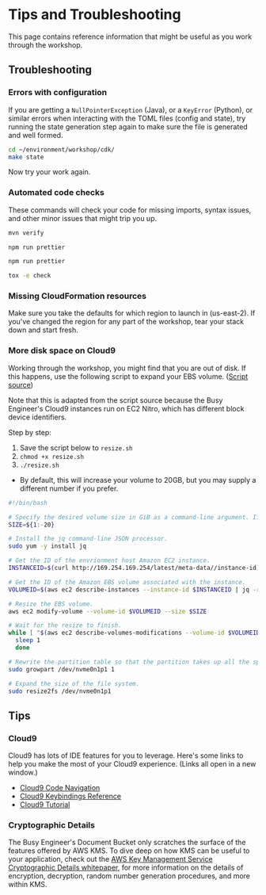 # Tips and Troubleshooting

This page contains reference information that might be useful as you work through the workshop.

## Troubleshooting

### Errors with configuration

If you are getting a `NullPointerException` (Java), or a `KeyError` (Python), or similar errors when interacting with the TOML files (config and state), try running the state generation step again to make sure the file is generated and well formed.

```bash
cd ~/environment/workshop/cdk/
make state
```

Now try your work again.

### Automated code checks

These commands will check your code for missing imports, syntax issues, and other minor issues that might trip you up.

```bash tab="Java"
mvn verify
```

```bash tab="JavaScript Node.JS"
npm run prettier
```

```bash tab="TypeScript Node.JS"
npm run prettier
```

```bash tab="Python"
tox -e check
```

### Missing CloudFormation resources

Make sure you take the defaults for which region to launch in (us-east-2). If you've changed the region for any part of the workshop, tear your stack down and start fresh.

### More disk space on Cloud9

Working through the workshop, you might find that you are out of disk. If this happens, use the following script to expand your EBS volume. (<a href="https://docs.aws.amazon.com/cloud9/latest/user-guide/move-environment.html#move-environment-resize" target="_blank">Script source</a>)

Note that this is adapted from the script source because the Busy Engineer's Cloud9 instances run on EC2 Nitro, which has different block device identifiers.

Step by step:

1. Save the script below to `resize.sh`
1. `chmod +x resize.sh`
1. `./resize.sh`
  * By default, this will increase your volume to 20GB, but you may supply a different number if you prefer.

```bash
#!/bin/bash

# Specify the desired volume size in GiB as a command-line argument. If not specified, default to 20 GiB.
SIZE=${1:-20}

# Install the jq command-line JSON processor.
sudo yum -y install jq

# Get the ID of the envrionment host Amazon EC2 instance.
INSTANCEID=$(curl http://169.254.169.254/latest/meta-data//instance-id)

# Get the ID of the Amazon EBS volume associated with the instance.
VOLUMEID=$(aws ec2 describe-instances --instance-id $INSTANCEID | jq -r .Reservations[0].Instances[0].BlockDeviceMappings[0].Ebs.VolumeId)

# Resize the EBS volume.
aws ec2 modify-volume --volume-id $VOLUMEID --size $SIZE

# Wait for the resize to finish.
while [ "$(aws ec2 describe-volumes-modifications --volume-id $VOLUMEID --filters Name=modification-state,Values="optimizing","completed" | jq '.VolumesModifications | length')" != "1" ]; do
  sleep 1
  done

# Rewrite the partition table so that the partition takes up all the space that it can.
sudo growpart /dev/nvme0n1p1 1

# Expand the size of the file system.
sudo resize2fs /dev/nvme0n1p1
```

## Tips

### Cloud9

Cloud9 has lots of IDE features for you to leverage. Here's some links to help you make the most of your Cloud9 experience. (Links all open in a new window.)

* <a href="https://docs.c9.io/docs/navigate" target="_blank">Cloud9 Code Navigation</a>
* <a href="https://docs.c9.io/docs/keybindings" target="_blank">Cloud9 Keybindings Reference</a>
* <a href="https://docs.aws.amazon.com/cloud9/latest/user-guide/tutorial.html" target="_blank">Cloud9 Tutorial</a>

### Cryptographic Details

The Busy Engineer's Document Bucket only scratches the surface of the features offered by AWS KMS. To dive deep on how KMS can be useful to your application, check out the <a href="https://d0.awsstatic.com/whitepapers/KMS-Cryptographic-Details.pdf" target="_blank">AWS Key Management Service Cryptographic Details whitepaper</a>, for more information on the details of encryption, decryption, random number generation procedures, and more within KMS.
